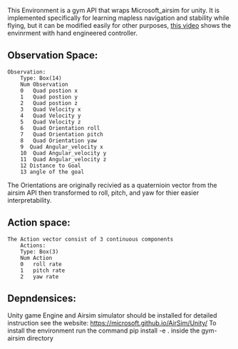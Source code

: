 
This Environment is a gym API that wraps Microsoft_airsim for unity.
It is implemented specifically for learning mapless navigation and stability while flying,
but it can be modified easily for other purposes, [this video](https://www.youtube.com/watch?v=euKBlw2TQq8) shows the envinrment with hand engineered controller.

    

## Observation Space:
```
Observation: 
    Type: Box(14)
    Num Observation                
    0   Quad postion x            
    1   Quad postion y            
    2   Quad postion z            
    3   Quad Velocity x           
    4   Quad Velocity y           
    5   Quad Velocity z           
    6   Quad Orientation roll     
    7   Quad Orientation pitch    
    8   Quad Orientation yaw      
    9  Quad Angular_velocity x    
    10  Quad Angular_velocity y   
    11  Quad Angular_velocity z   
    12 Distance to Goal           
    13 angle of the goal          
 ```              
The Orientations are originally recivied as a quaternioin vector from the airsim API 
then transformed to roll, pitch, and yaw for thier easier interpretability.

## Action space:
```
The Action vector consist of 3 continuous components
    Actions:
    Type: Box(3)                   
    Num Action                     
    0   roll rate                  
    1   pitch rate                 
    2   yaw rate
```

## Depndensices:
Unity game Engine and Airsim simulator should be installed  for detailed instruction see the website:
https://microsoft.github.io/AirSim/Unity/
To install the environment run the command pip install -e . inside the gym-airsim directory 


    

